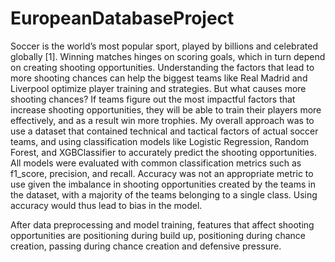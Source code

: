 # EuropeanDatabaseProject
Soccer is the world’s most popular sport, played by billions and celebrated globally [1]. Winning matches hinges on scoring goals, which in turn depend on creating shooting opportunities. Understanding the factors that lead to more shooting chances can help the biggest teams like Real Madrid and Liverpool optimize player training and strategies. But what causes more shooting chances? If teams figure out the most impactful factors that increase shooting opportunities, they will be able to train their players more effectively, and as a result win more trophies. My overall approach was to use a dataset that contained technical and tactical factors of actual soccer teams, and using classification models like Logistic Regression, Random Forest, and XGBClassifier to accurately predict the shooting opportunities.  All models were evaluated with common classification metrics such as f1_score, precision, and recall. Accuracy was not an appropriate metric to use given the imbalance in shooting opportunities created by the teams in the dataset, with a majority of the teams belonging to a single class. Using accuracy would thus lead to bias in the model.

After data preprocessing and model training, features that affect shooting opportunities are positioning during build up, positioning during chance creation, passing during chance creation and defensive pressure. 
